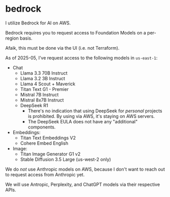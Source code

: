 # bedrock

I utilize Bedrock for AI on AWS.

Bedrock requires you to request access to Foundation Models on a per-region
basis.

Afaik, this must be done via the UI (i.e. not Terraform).

As of 2025-05, I've request access to the following models in `us-east-1`:

- Chat
    - Llama 3.3 70B Instruct
    - Llama 3.2 3B Instruct
    - Llama 4 Scout + Maverick
    - Titan Text G1 - Premier
    - Mistral 7B Instruct
    - Mistral 8x7B Instruct
    - DeepSeek R1
        - There's no indication that using DeepSeek for _personal_ projects is
          prohibited. By using via AWS, it's staying on AWS servers.
        - The DeepSeek EULA does not have any "additional" components.
- Embeddings:
    - Titan Text Embeddings V2
    - Cohere Embed English
- Image:
    - Titan Image Generator G1 v2
    - Stable Diffusion 3.5 Large (us-west-2 only)

We do _not_ use Anthropic models on AWS, because I don't want to reach out to
request access from Anthropic yet.

We will use Antropic, Perplexity, and ChatGPT models via their respective APIs.
